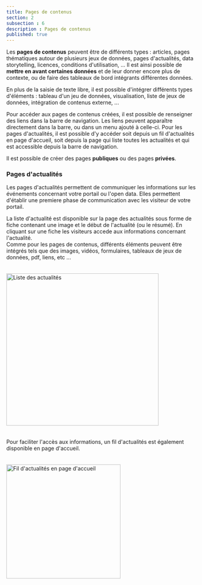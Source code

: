 ```yaml
---
title: Pages de contenus
section: 2
subsection : 6
description : Pages de contenus
published: true
---
```


Les **pages de contenus** peuvent être de différents types : articles, pages thématiques autour de plusieurs jeux de données, pages d'actualités, data storytelling, licences, conditions d'utilisation, ...  Il est ainsi possible de **mettre en avant certaines données** et de leur donner encore plus de contexte, ou de faire des tableaux de bord intégrants différentes données.

En plus de la saisie de texte libre, il est possible d'intégrer différents types d'éléments : tableau d'un jeu de données, visualisation, liste de jeux de données, intégration de contenus externe, ...

Pour accéder aux pages de contenus créées, il est possible de renseigner des liens dans la barre de navigation. Les liens peuvent apparaître directement dans la barre, ou dans un menu ajouté à celle-ci. Pour les pages d'actualités, il est possible d'y accéder soit depuis un fil d'actualités en page d'accueil, soit depuis la page qui liste toutes les actualités et qui est accessible depuis la barre de navigation.

Il est possible de créer des pages **publiques** ou des pages **privées**.

### Pages d'actualités

Les pages d'actualités permettent de communiquer les informations sur les événements concernant votre portail ou l'open&nbsp;data. Elles permettent d'établir une premiere phase de communication avec les visiteur de votre portail.  

La liste d'actualité est disponible sur la page des actualités sous forme de fiche contenant une image et le début de l'actualité (ou le résumé). En cliquant sur une fiche les visiteurs accede aux informations concernant l'actualité.  
Comme pour les pages de contenus, différents éléments peuvent être intégrés tels que des images, vidéos, formulaires, tableaux de jeux de données, pdf, liens, etc ...

<img src="./images/functional-presentation/actu.jpg"
     height="400" style="margin:20px auto;" alt="Liste des actualités" />

Pour faciliter l'accès aux informations, un fil d'actualités est également disponible en page d'accueil.

<img src="./images/functional-presentation/fil.jpg"
     height="300" style="margin:20px auto;" alt="Fil d'actualités en page d'accueil" />
